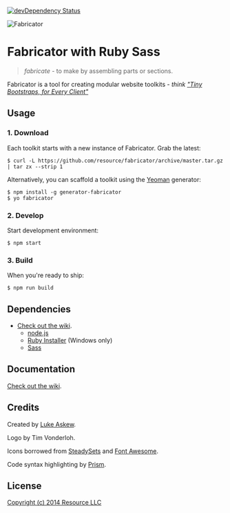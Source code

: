 [![devDependency Status](https://david-dm.org/resource/fabricator/dev-status.svg?style=flat)](https://david-dm.org/resource/fabricator#info=devDependencies)

![Fabricator](http://resource.github.io/fabricator/fb.jpg)

# Fabricator with Ruby Sass

> _fabricate_ - to make by assembling parts or sections.

Fabricator is a tool for creating modular website toolkits - _think ["Tiny Bootstraps, for Every Client"](http://daverupert.com/2013/04/responsive-deliverables/#tiny-bootstraps-for-every-client)_

## Usage

### 1. Download

Each toolkit starts with a new instance of Fabricator. Grab the latest:

```shell
$ curl -L https://github.com/resource/fabricator/archive/master.tar.gz | tar zx --strip 1
```

Alternatively, you can scaffold a toolkit using the [Yeoman](http://yeoman.io) generator:

```shell
$ npm install -g generator-fabricator
$ yo fabricator
```

### 2. Develop

Start development environment:

```shell
$ npm start
```

### 3. Build

When you're ready to ship:

```shell
$ npm run build
```

## Dependencies

* [Check out the wiki](https://github.com/resource/fabricator/wiki/Quick-Start).
  * [node.js](http://nodejs.org/)
  * [Ruby Installer](http://rubyinstaller.org/) (Windows only)
  * [Sass](http://sass-lang.com/install)

## Documentation

[Check out the wiki](https://github.com/resource/fabricator/wiki).

## Credits

Created by [Luke Askew](http://lukeaskew.com).

Logo by Tim Vonderloh.

Icons borrowed from [SteadySets](http://dribbble.com/shots/929153-Steady-set-of-icons?list=show) and [Font Awesome](http://fortawesome.github.io/Font-Awesome/).

Code syntax highlighting by [Prism](http://prismjs.com/).

## License

[Copyright (c) 2014 Resource LLC](https://github.com/resource/fabricator/blob/master/LICENSE.md)
